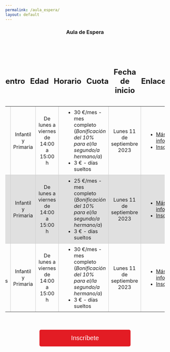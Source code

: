 ```yaml
---
permalink: /aula_espera/
layout: default
---
```



<h3 style="text-align: center;"> Aula de Espera </h3>


<div class="table-container">
  <table>
    <thead>
      <tr>
        <th style="width: 200px;text-align: center;">
          <h2>Centro</h2>
        <th style="width: 200px;text-align: center;">
          <h2>Edad</h2>
        </th>
        <th style="width: 200px;text-align: center;">
          <h2>Horario</h2> 
        </th>
        <th style="width: 300px;text-align: center;">
          <h2>Cuota</h2>
        </th>
        <th style="width: 200px;text-align: center;">
          <h2>Fecha de inicio</h2>
        </th>
        <th style="width: 200px;text-align: center;">
          <h2>Enlaces</h2>
        </th>
      </tr>
    </thead>
    <tbody>
      <tr>
        <td style="width: 200px;text-align: center;">CEIP El Puntal</td>
        <td style="width: 200px;text-align: center;">Infantil y Primaria</td>
        <td style="width: 200px;text-align: center;">De lunes a viernes de 14:00 a 15:00 h</td>
        <td style="width: 300px;text-align: center;">
            <ul style="list-style-type: disc; padding-left: 40px; margin: 0; text-align: left;">
                <li>30 €/mes - mes completo (<i>Bonificación del 10% para el/la segundo/a hermano/a</i>)</li>
                <li>3 € - días sueltos</li>
            </ul>
        </td>
        <td style="width: 200px;text-align: center;">Lunes 11 de septiembre 2023</td>
        <td style="width: 200px;text-align: center;">
            <ul style="list-style-type: disc; padding-left: 40px; margin: 0; text-align: left;">
                <li><a href="https://japonformacion.netlify.app/contacto/">Más información</a></li>
                <li><a href="https://japonformacion.netlify.app/contacto/">Inscríbete</a></li>
            </ul>
        </td>
      </tr>
      <tr>
        <td style="width: 200px;text-align: center;">CEIP Tierno Galván</td>
        <td style="width: 200px;text-align: center;">Infantil y Primaria</td>
        <td style="width: 200px;text-align: center;">De lunes a viernes de 14:00 a 15:00 h</td>
        <td style="width: 300px;text-align: center;">
            <ul style="list-style-type: disc; padding-left: 40px; margin: 0; text-align: left;">
                <li>25 €/mes - mes completo (<i>Bonificación del 10% para el/la segundo/a hermano/a</i>)</li>
                <li>3 € - días sueltos</li>
            </ul>
        </td>
        <td style="width: 200px;text-align: center;">Lunes 11 de septiembre 2023</td>
        <td style="width: 200px;text-align: center;">
            <ul style="list-style-type: disc; padding-left: 40px; margin: 0; text-align: left;">
                <li><a href="https://japonformacion.netlify.app/contacto/">Más información</a></li>
                <li><a href="https://japonformacion.netlify.app/contacto/">Inscríbete</a></li>
            </ul>
        </td>
      </tr>
      <tr>
        <td style="width: 200px;text-align: center;">CEIP Prácticas</td>
        <td style="width: 200px;text-align: center;">Infantil y Primaria</td>
        <td style="width: 200px;text-align: center;">De lunes a viernes de 14:00 a 15:00 h</td>
        <td style="width: 300px;text-align: center;">
            <ul style="list-style-type: disc; padding-left: 40px; margin: 0; text-align: left;">
                <li>30 €/mes - mes completo (<i>Bonificación del 10% para el/la segundo/a hermano/a</i>)</li>
                <li>3 € - días sueltos</li>
            </ul>
        </td>
        <td style="width: 200px;text-align: center;">Lunes 11 de septiembre 2023</td>
        <td style="width: 200px;text-align: center;">
            <ul style="list-style-type: disc; padding-left: 40px; margin: 0; text-align: left;">
                <li><a href="https://japonformacion.netlify.app/contacto/">Más información</a></li>
                <li><a href="https://japonformacion.netlify.app/contacto/">Inscríbete</a></li>
            </ul>
        </td>
      </tr>
    </tbody>
  </table>
</div>

<div style="text-align:center;">
  <button class="plan-button" onclick="location.href='/payment_form/?plan=Gratis'">Inscríbete</button>
</div>


<style>
  img {
    float: right;
    margin-left: 10px;
    margin-bottom: 5px;
    margin-top: 5px;
  }
    
  .plan-container {
    display: flex;
    justify-content: center;
    flex-wrap: wrap;
  }

  .plan {
    width: 400px; /* Ancho deseado de cada plan */
    padding: 20px;
    border: 1px solid #ccc;
    border-radius: 8px;
    background: white;
    text-align: center;
    margin-bottom: 60px; /* Espacio inferior entre cada plan */
    margin-top: 60px;
    margin-left: 12px;
    margin-right: 12px;
  }

  .plan-button2 {
    background-color: #e31c24; /* Cambio de color */
    color: white;
    border: none;
    padding: 10px 50px;
    text-align: center;
    text-decoration: none;
    display: inline-block;
    font-size: 16px;
    border-radius: 5px;
    cursor: pointer;
  }

  .plan-button2:hover {
    background-color: #9b1b20; /* Cambio de color en el hover */
  }

  .plan-button {
    background-color: #e31c24; /* Cambio de color */
    color: white;
    border: none;
    padding: 15px 100px;
    margin: 40px;
    text-align: center;
    text-decoration: none;
    display: inline-block;
    font-size: 20px;
    border-radius: 5px;
    cursor: pointer;
  }

  .plan-button:hover {
    background-color: #9b1b20; /* Cambio de color en el hover */
  }
    
    .table-container {
    margin-top: 60px; /* Ajusta el margen superior según sea necesario */
  }

  .table-container table {
    border-collapse: collapse;
    border: none; /* elimina los bordes de la tabla */
    display: flex;
    flex-direction: column;
    align-items: center;
  }

  .table-container td {
    padding: 8px;
    border: 1px solid #ccc;
    text-align: left;
  }

    .table-container th {
    padding: 8px;
    background-color: transparent !important; /* Fondo transparente */
    border: none; /* Sin bordes */
  }

  .table-container thead th {
    background-color: transparent !important; /* Fondo transparente */
  }
    
    
    .table-container tbody tr:nth-child(even) {
    background-color: #e0e0e0; /* Cambia el color de fondo para las filas pares */
  }

  /* Elimina los bordes de las celdas exteriores */
  .table-container th:first-child,
  .table-container td:first-child {
    border-left: none;
  }

  .table-container th:last-child,
  .table-container td:last-child {
    border-right: none;
  }

    
  /* Elimina la última línea horizontal */
  .table-container tr:last-child th,
  .table-container tr:last-child td {
    border-bottom: none;
  }

  /* Elimina la primera línea horizontal */
  .table-container tr:first-child th,
  .table-container tr:first-child td {
    border-top: none;
  }

    /* Elimina la segunda línea horizontal */
  .table-container tr:nth-child(2) th,
  .table-container tr:nth-child(2) td {
    border-top: none;
  }
</style>
